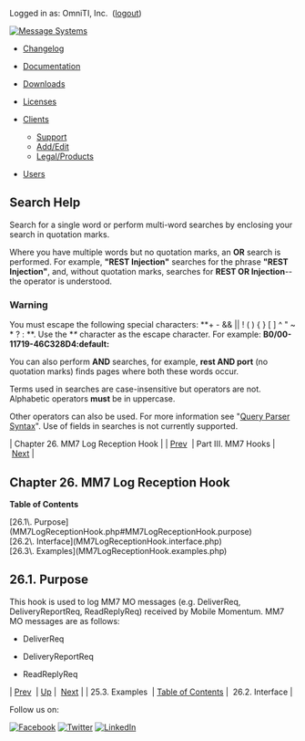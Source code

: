 Logged in as: OmniTI, Inc.  ([logout](https://support.messagesystems.com/logout.php))

[![Message Systems](https://support.messagesystems.com/images/ms-white205.png)](https://support.messagesystems.com/start.php) 

*   [Changelog](https://support.messagesystems.com/start.php?show=changelog)
*   [Documentation](https://support.messagesystems.com/docs/)
*   [Downloads](https://support.messagesystems.com/start.php)

*   [Licenses](https://support.messagesystems.com/license_summary.php)
*   <a href="">Clients</a>
    *   [Support](https://support.messagesystems.com/cs.php)
    *   [Add/Edit](https://support.messagesystems.com/edit_client.php)
    *   [Legal/Products](https://support.messagesystems.com/edit_products.php)
*   [Users](https://support.messagesystems.com/edit_customer.php)

## Search Help

Search for a single word or perform multi-word searches by enclosing your search in quotation marks.

Where you have multiple words but no quotation marks, an **OR** search is performed. For example, **"REST Injection"** searches for the phrase **"REST Injection"**, and, without quotation marks, searches for **REST OR Injection**--the operator is understood.

### Warning

You must escape the following special characters: **+ - && || ! ( ) { } [ ] ^ " ~ * ? : \**. Use the **\** character as the escape character. For example: **B0/00-11719-46C328D4\:default\:**

You can also perform **AND** searches, for example, **rest AND port** (no quotation marks) finds pages where both these words occur.

Terms used in searches are case-insensitive but operators are not. Alphabetic operators **must** be in uppercase.

Other operators can also be used. For more information see "[Query Parser Syntax](https://lucene.apache.org/core/old_versioned_docs/versions/3_0_0/queryparsersyntax.html)". Use of fields in searches is not currently supported.

| Chapter 26. MM7 Log Reception Hook |
| [Prev](MM7LogPermfailHook.examples.php)  | Part III. MM7 Hooks |  [Next](MM7LogReceptionHook.interface.php) |

## Chapter 26. MM7 Log Reception Hook

**Table of Contents**

<dl class="toc">

<dt>[26.1\. Purpose](MM7LogReceptionHook.php#MM7LogReceptionHook.purpose)</dt>

<dt>[26.2\. Interface](MM7LogReceptionHook.interface.php)</dt>

<dt>[26.3\. Examples](MM7LogReceptionHook.examples.php)</dt>

</dl>

## 26.1. Purpose

This hook is used to log MM7 MO messages (e.g. DeliverReq, DeliveryReportReq, ReadReplyReq) received by Mobile Momentum. MM7 MO messages are as follows:

*   DeliverReq

*   DeliveryReportReq

*   ReadReplyReq

| [Prev](MM7LogPermfailHook.examples.php)  | [Up](p.mm7.php) |  [Next](MM7LogReceptionHook.interface.php) |
| 25.3. Examples  | [Table of Contents](index.php) |  26.2. Interface |

Follow us on:

[![Facebook](https://support.messagesystems.com/images/icon-facebook.png)](http://www.facebook.com/messagesystems) [![Twitter](https://support.messagesystems.com/images/icon-twitter.png)](http://twitter.com/#!/MessageSystems) [![LinkedIn](https://support.messagesystems.com/images/icon-linkedin.png)](http://www.linkedin.com/company/message-systems)